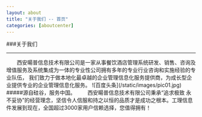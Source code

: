 ```yaml
---
layout: about
title: "关于我们 -- 首页"
categories: [aboutcenter]
---
```

###关于我们
<hr>
&emsp;&emsp;西安暘普信息技术有限公司是一家从事餐饮酒店管理系统研发、销售、咨询及增值服务及系统集成为一体的专业性公司拥有多年的专业行业咨询和实施经验的专业队伍，
我们致力于做本地化最卓越的企业管理信息化服务提供商，为成长型企业提供专业的企业管理信息化服务。  
![百度头条](/static/images/pic01.jpg)
#####源自硅谷，服务中国。  
&emsp;&emsp;西安暘普信息技术有限公司秉承“追求极致 永不妥协”的经营理念，坚信令人信服和持之以恒的品质才是成功之根本。工理信息件发展到现在，全国超过3000家用户信赖选择，您值得拥有！
